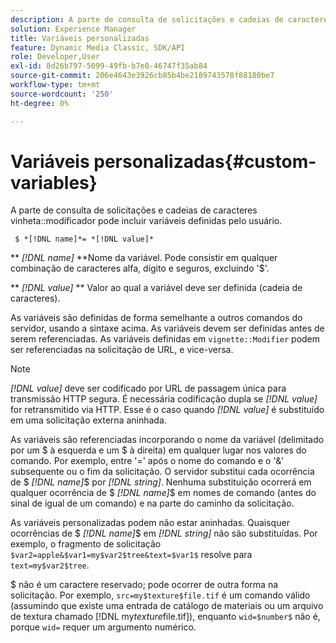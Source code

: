 ```yaml
---
description: A parte de consulta de solicitações e cadeias de caracteres do modificador de vinheta pode incluir variáveis definidas pelo usuário.
solution: Experience Manager
title: Variáveis personalizadas
feature: Dynamic Media Classic, SDK/API
role: Developer,User
exl-id: 8d26b797-5099-49fb-b7e0-46747f35ab84
source-git-commit: 206e4643e3926cb85b4be2189743578f88180be7
workflow-type: tm+mt
source-wordcount: '250'
ht-degree: 0%

---
```


# Variáveis personalizadas{#custom-variables}

A parte de consulta de solicitações e cadeias de caracteres vinheta::modificador pode incluir variáveis definidas pelo usuário.

` $ *[!DNL name]*= *[!DNL value]*`

** *[!DNL name]* **Nome da variável. Pode consistir em qualquer combinação de caracteres alfa, dígito e seguros, excluindo &#39;$&#39;.

** *[!DNL value]* ** Valor ao qual a variável deve ser definida (cadeia de caracteres).

As variáveis são definidas de forma semelhante a outros comandos do servidor, usando a sintaxe acima. As variáveis devem ser definidas antes de serem referenciadas. As variáveis definidas em `vignette::Modifier` podem ser referenciadas na solicitação de URL, e vice-versa.

>[!NOTE]
>
>*[!DNL value]* deve ser codificado por URL de passagem única para transmissão HTTP segura. É necessária codificação dupla se *[!DNL value]* for retransmitido via HTTP. Esse é o caso quando *[!DNL value]* é substituído em uma solicitação externa aninhada.

As variáveis são referenciadas incorporando o nome da variável (delimitado por um $ à esquerda e um $ à direita) em qualquer lugar nos valores do comando. Por exemplo, entre &#39;=&#39; após o nome do comando e o &#39;&amp;&#39; subsequente ou o fim da solicitação. O servidor substitui cada ocorrência de $ *[!DNL name]*$ por *[!DNL string]*. Nenhuma substituição ocorrerá em qualquer ocorrência de $ *[!DNL name]*$ em nomes de comando (antes do sinal de igual de um comando) e na parte do caminho da solicitação.

As variáveis personalizadas podem não estar aninhadas. Quaisquer ocorrências de $ *[!DNL name]*$ em *[!DNL string]* não são substituídas. Por exemplo, o fragmento de solicitação `$var2=apple&$var1=my$var2$tree&text=$var1$` resolve para `text=my$var2$tree`.

$ não é um caractere reservado; pode ocorrer de outra forma na solicitação. Por exemplo, `src=my$texture$file.tif` é um comando válido (assumindo que existe uma entrada de catálogo de materiais ou um arquivo de textura chamado [!DNL my$texture$file.tif]), enquanto `wid=$number$` não é, porque `wid=` requer um argumento numérico.

